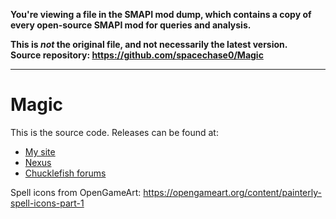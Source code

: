 **You're viewing a file in the SMAPI mod dump, which contains a copy of every open-source SMAPI mod
for queries and analysis.**

**This is _not_ the original file, and not necessarily the latest version.**  
**Source repository: https://github.com/spacechase0/Magic**

----

# Magic
This is the source code. Releases can be found at:
* [My site](http://spacechase0.com/mods/stardew-valley/magic)
* [Nexus]()
* [Chucklefish forums](https://community.playstarbound.com/resources/magic.5242/)

Spell icons from OpenGameArt: https://opengameart.org/content/painterly-spell-icons-part-1
